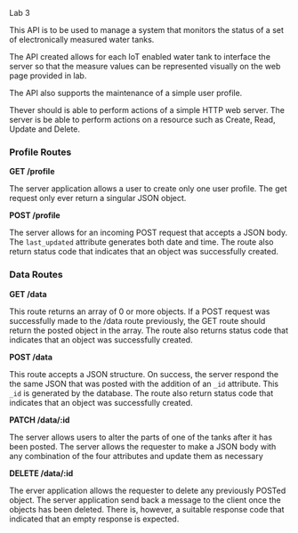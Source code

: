Lab 3

This API is to be used to manage a system that monitors the status of a set of electronically measured water tanks. 

The API created allows for each IoT enabled water tank to interface the server so that the measure values can be represented visually on the web page provided in lab.

The API also supports the maintenance of a simple user profile.

Thever should is able to perform  actions of a simple HTTP web server. The server is be able to perform actions on a resource such as Create, Read, Update and Delete.


### Profile Routes

**GET /profile**

The server application allows a user to create only one user profile. The get request only ever return a singular JSON object.

**POST /profile**

The server allows for an incoming POST request that accepts a JSON body.  The `last_updated` attribute generates both date and time.
The route also return status code that indicates that an object was successfully created.

### Data Routes

**GET /data**

This route returns an array of 0 or more objects. If a POST request was successfully made to the /data route previously, the GET route should return the posted object in the array.
The route also returns status code that indicates that an object was successfully created.

**POST /data**

This route accepts a JSON structure. On success, the server respond the the same JSON that was posted with the addition of an `_id` attribute. This `_id` is generated by the database. 
The route also return status code that indicates that an object was successfully created.

**PATCH /data/:id**

The server allows users to alter the parts of one of the tanks after it has been posted. The server allows the requester to make a JSON body with any combination of the four attributes and update them as necessary 

**DELETE /data/:id**

The erver application allows the requester to delete any previously POSTed object. The server application send back a message to the client once the objects has been deleted. There is, however, a suitable response code that indicated that an empty response is expected.